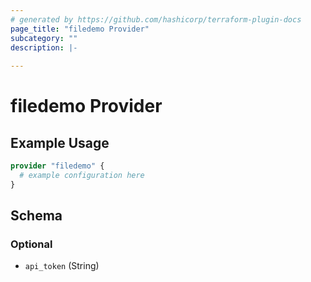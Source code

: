 ```yaml
---
# generated by https://github.com/hashicorp/terraform-plugin-docs
page_title: "filedemo Provider"
subcategory: ""
description: |-
  
---
```


# filedemo Provider



## Example Usage

```terraform
provider "filedemo" {
  # example configuration here
}
```

<!-- schema generated by tfplugindocs -->
## Schema

### Optional

- `api_token` (String)
